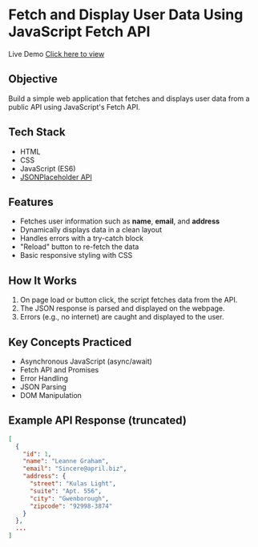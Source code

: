 # Fetch and Display User Data Using JavaScript Fetch API

Live Demo [Click here to view](https://mahendrapabbathi.github.io/Elevate-Labs---Task7/)

## Objective

Build a simple web application that fetches and displays user data from a public API using JavaScript's Fetch API.

## Tech Stack

- HTML
- CSS
- JavaScript (ES6)
- [JSONPlaceholder API](https://jsonplaceholder.typicode.com/users)

## Features

- Fetches user information such as **name**, **email**, and **address**
- Dynamically displays data in a clean layout
- Handles errors with a try-catch block
- "Reload" button to re-fetch the data
- Basic responsive styling with CSS

## How It Works

1. On page load or button click, the script fetches data from the API.
2. The JSON response is parsed and displayed on the webpage.
3. Errors (e.g., no internet) are caught and displayed to the user.



## Key Concepts Practiced

- Asynchronous JavaScript (async/await)
- Fetch API and Promises
- Error Handling
- JSON Parsing
- DOM Manipulation

## Example API Response (truncated)

```json
[
  {
    "id": 1,
    "name": "Leanne Graham",
    "email": "Sincere@april.biz",
    "address": {
      "street": "Kulas Light",
      "suite": "Apt. 556",
      "city": "Gwenborough",
      "zipcode": "92998-3874"
    }
  },
  ...
]
